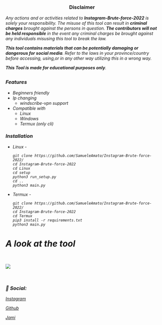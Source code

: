 <p align="center">
  <img src="https://i.ibb.co/jMyQdG4/logo.png" alt=""/>
</p>

<p align="center">
  <img src="https://img.shields.io/badge/Version-0.2.0-green" alt=""/>
  <img src="https://img.shields.io/badge/Written in-python-blue" alt=""/>
  <img src="https://img.shields.io/badge/Author-SamueleAmato-937DC2" alt=""/>

</p>

##

<h3><p align="center">Disclaimer</p></h3>
 
</p>

</div>


<i>Any actions and or activities related to <b>Instagram-Brute-force-2022</b> is solely your responsibility. The misuse of this tool can result in <b>criminal charges</b> brought against the persons in question. <b>The contributors will not be held responsible</b> in the event any criminal charges be brought against any individuals misusing this tool to break the law.

<b>This tool contains materials that can be potentially damaging or dangerous for social media</b>. Refer to the laws in your province/country before accessing, using,or in any other way utilizing this in a wrong way.

<b>This Tool is made for educational purposes only</b>.


##

### Features
  
- Beginners friendly
- Ip changing
  - windscribe-vpn support
- Compatible with
  - Linux
  - Windows
  - Termux (only cli)

  
  
 ### Installation

- Linux -
  ```
  git clone https://github.com/SamueleAmato/Instagram-Brute-force-2022/
  cd Instagram-Brute-force-2022
  cd Linux
  cd setup
  python3 run_setup.py
  cd ..
  python3 main.py
  ```

- Termux -
  ```
  git clone https://github.com/SamueleAmato/Instagram-Brute-force-2022/
  cd Instagram-Brute-force-2022
  cd Termux
  pip3 install -r requirements.txt
  python3 main.py
  ``` 
 
##

 
  
# A look at the tool

<br>


![](https://i.ibb.co/tPVVVx1/ksnip-20220705-231621.png)

<br>












### 📱 _Social:_


[Instagram](https://instagram.com/katz.py/)<br />



[Github](https://github.com/redKatz/)<br />



[Jami](https://i.ibb.co/cXRSMQR/Screenshot-2022-06-15-16-11-19.png)



### ⠀




